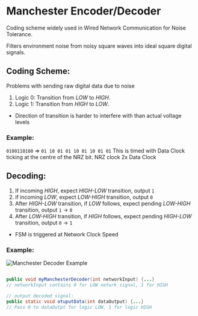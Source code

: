 # Manchester Encoder/Decoder

Coding scheme widely used in Wired Network Communication for Noise Tolerance.

Filters environment noise from noisy square waves into ideal square digital signals.

## Coding Scheme:
Problems with sending raw digital data due to noise

1. Logic 0: Transition from *LOW* to *HIGH*.
2. Logic 1: Transition from *HIGH* to *LOW*.
* Direction of transition is harder to interfere with than actual voltage levels

### Example:
`0100110100` => `01 10 01 01 10 01 10 01 01`
This is timed with Data Clock ticking at the centre of the NRZ bit. NRZ clock 2x Data Clock

## Decoding:
1. If incoming *HIGH*, expect *HIGH-LOW* transition, output `1`
2. if incoming *LOW*, expect *LOW-HIGH* transition, output `0`
3. After *HIGH-LOW* transition, if *LOW* follows, expect pending *LOW-HIGH* transition, output `1` -> `0`
4. After *LOW-HIGH* transition, if *HIGH* follows, expect pending *HIGH-LOW* transition, output `0` -> `1`
* FSM is triggered at Network Clock Speed

### Example:
![Manchester Decoder Example](https://github.com/suzyng83209/155_notes/blob/master/manchester%20decoder%20FSM.PNG)

```java

public void myManchesterDecoder(int networkInput) {...}
// networkInput contains 0 for LOW netwrk signal, 1 for HIGH

// output decoded signal:
public static void otuputData(int dataOutput) {...}
// Pass 0 to dataOutpt for logic LOW, 1 for logic HIGH
```
